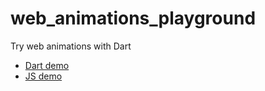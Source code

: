 web_animations_playground
=========================

Try web animations with Dart

* [Dart demo](http://zoechi.github.io/web_animations_playground/web/index.html)
* [JS demo](http://zoechi.github.io/web_animations_playground/web/index_js.html)
